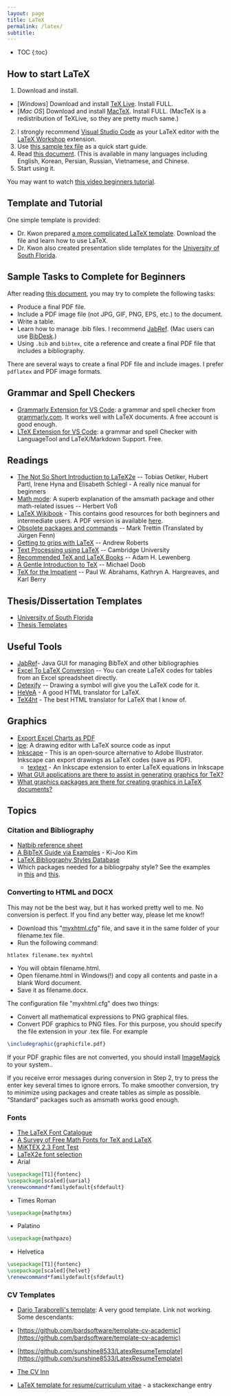 ```yaml
---
layout: page
title: LaTeX
permalink: /latex/
subtitle:
---
```


* TOC
{:toc}


## How to start LaTeX

1.  Download and install.
  - [*Windows*] Download and install [TeX Live](http://www.tug.org/texlive/). Install FULL.
  - [*Mac OS*] Download and install [MacTeX](http://www.tug.org/mactex/). Install FULL.
(MacTeX is a redistribution of TeXLive, so they are pretty much same.)
2. I strongly recommend [Visual Studio Code](https://code.visualstudio.com) as your LaTeX editor with the [LaTeX Workshop](https://marketplace.visualstudio.com/items?itemName=James-Yu.latex-workshop) extension.
3. Use [this sample tex file](https://gist.github.com/chkwon/821ee403b67aa46ee166) as a quick start guide.
4. Read [this document](http://www.ctan.org/tex-archive/info/lshort/). (This is available in many languages including English, Korean, Persian, Russian, Vietnamese, and Chinese.
5. Start using it.

You may want to watch [this video beginners tutorial](https://www.overleaf.com/learn/latex/LaTeX_video_tutorial_for_beginners_(video_1)).

## Template and Tutorial
One simple template is provided:

<script src="https://gist.github.com/chkwon/821ee403b67aa46ee166.js"></script>

- Dr. Kwon prepared [a more complicated LaTeX template](https://github.com/chkwon/LaTeX-Paper-Template). Download the file and learn how to use LaTeX.
- Dr. Kwon also created presentation slide templates for the [University of South Florida](https://github.com/chkwon/USF_Beamer_Template).


## Sample Tasks to Complete for Beginners
After reading [this document](http://www.ctan.org/tex-archive/info/lshort/), you may try to complete the following tasks:

-  Produce a final PDF file.
-  Include a PDF image file (not JPG, GIF, PNG, EPS, etc.) to the document.
-  Write a table.
-  Learn how to manage .bib files. I recommend [JabRef](http://jabref.sourceforge.net/). (Mac users can use [BibDesk](http://bibdesk.sourceforge.net).)
-  Using `.bib` and `bibtex`, cite a reference and create a final PDF file that includes a bibliography.

There are several ways to create a final PDF file and include images. I prefer `pdflatex` and PDF image formats.


## Grammar and Spell Checkers

- [Grammarly Extension for VS Code](https://marketplace.visualstudio.com/items?itemName=znck.grammarly): a grammar and spell checker from [grammarly.com](grammarly.com). It works well with LaTeX documents. A free account is good enough. 
- [LTeX Extension for VS Code](https://marketplace.visualstudio.com/items?itemName=valentjn.vscode-ltex): a grammar and spell Checker with LanguageTool and LaTeX/Markdown Support. Free.


## Readings

-  <a title="" href="http://www.ctan.org/tex-archive/info/lshort/" rel="nofollow">The Not So Short Introduction to LaTeX2e</a> -- Tobias Oetiker, Hubert Partl, Irene Hyna and Elisabeth Schlegl - A really nice manual for beginners
-  <a title="" href="http://tug.ctan.org/obsolete/info/math/voss/mathmode/Mathmode.pdf" rel="nofollow">Math mode</a>: A superb explanation of the amsmath package and other math-related issues -- Herbert Voß
-  <a title="" href="http://en.wikibooks.org/wiki/LaTeX" rel="nofollow">LaTeX Wikibook</a> - This contains good resources for both beginners and intermediate users. A PDF version is available <a title="" href="http://upload.wikimedia.org/wikipedia/commons/2/2d/LaTeX.pdf" rel="nofollow">here</a>.
-  <a title="" href="http://mirror.ctan.org/info/l2tabu/english/l2tabuen.pdf" rel="nofollow">Obsolete packages and commands</a> -- Mark Trettin (Translated by Jürgen Fenn)
-  <a title="" href="http://www.andy-roberts.net/misc/latex/index.html" rel="nofollow">Getting to grips with LaTeX</a> -- Andrew Roberts
-  <a title="" href="http://www.eng.cam.ac.uk/help/tpl/textprocessing/" rel="nofollow">Text Processing using LaTeX</a> -- Cambridge University
-  <a title="" href="http://www.macrotex.net/texbooks/" rel="nofollow">Recommended TeX and LaTeX Books</a> -- Adam H. Lewenberg
-  <a title="" href="http://mirrors.ctan.org/info/gentle/gentle.pdf" rel="nofollow">A Gentle Introduction to TeX</a> -- Michael Doob
-  <a title="" href="http://mirrors.ctan.org/info/impatient/book.pdf" rel="nofollow">TeX for the Impatient</a> -- Paul W. Abrahams, Kathryn A. Hargreaves, and Karl Berry


## Thesis/Dissertation Templates
- [University of South Florida](http://shell.cas.usf.edu/~saito/grad/)
- [Thesis Templates](https://www.sharelatex.com/templates/thesis)

<!--
## Links

-  <a title="" href="http://www.ctan.org/" rel="nofollow">CTAN</a> - the Comprehensive TeX Archive Network
-  <a title="" href="http://www.tug.org/" rel="nofollow">TUG</a> - TeX Users Group
-  <a title="" href="http://www.ktug.or.kr/" rel="nofollow">KTUG</a> - Korean TeX Users Group {ko}
-  <a title="" href="http://tex.stackexchange.com/" rel="nofollow">Tex LaTeX Stack Exchange</a> - collaborative Q&amp;A
-  <a href="http://www.chkwon.net/wordpress/wp-content/uploads/2012/12/ubthesis-latex.zip">UB Thesis Latex Template</a> - University at Buffalo Thesis Package, retrieved from <a title="" href="http://gitorious.org/ubthesis" rel="nofollow">ubthesis</a> by Justin Boffemmye
-  <a title="" href="http://www.esm.psu.edu/psuthesis/" rel="nofollow">PSU Thesis</a> - Penn State University Thesis Package
-  <a href="http://www.chkwon.net/wordpress/wp-content/uploads/2012/12/PSUThesisSWP.zip">Penn State Thesis Template for Scientific Workplace</a> - PSU Thesis Package for <a title="" href="http://www.mackichan.com/" rel="nofollow">Scientific Workplace</a>
-  <a title="" href="http://www.fauskes.net/pgftikzexamples/" rel="nofollow">PGF and TikZ examples gallery</a>

<div></div> -->


## Useful Tools

-  <a title="" href="http://jabref.sourceforge.net/" rel="nofollow">JabRef</a>- Java GUI for managing BibTeX and other bibliographies
-  <a title="" href="http://www.ctan.org/tex-archive/support/excel2latex/" rel="nofollow">Excel To LaTeX Conversion</a> -- You can create LaTeX codes for tables from an Excel spreadsheet directly.
-  <a title="" href="http://detexify.kirelabs.org/classify.html" rel="nofollow">Detexify</a> -- Drawing a symbol will give you the LaTeX code for it.
-  <a title="" href="http://hevea.inria.fr/index.html" rel="nofollow">HeVeA</a> - A good HTML translator for LaTeX.
-  <a title="" href="http://tug.org/applications/tex4ht/mn.html" rel="nofollow">TeX4ht</a> - The best HTML translator for LaTeX that I know of. 

## Graphics

- [Export Excel Charts as PDF](https://cschleiden.wordpress.com/2009/09/28/howto-export-excel-charts-as-pdf-to-include-in-latex-document/)
- [Ipe](http://ipe.otfried.org): A drawing editor with LaTeX source code as input
- [Inkscape](http://inkscape.org) - This is an open-source alternative to Adobe Illustrator. Inkscape can export drawings as LaTeX codes (save as PDF).
  - <a title="" href="http://pav.iki.fi/software/textext/#instructions-for-windows" rel="nofollow">textext</a> - An Inkscape extension to enter LaTeX equations in Inkscape
- [What GUI applications are there to assist in generating graphics for TeX?](http://tex.stackexchange.com/questions/26972/what-gui-applications-are-there-to-assist-in-generating-graphics-for-tex)
- [What graphics packages are there for creating graphics in LaTeX documents?](http://tex.stackexchange.com/questions/205/what-graphics-packages-are-there-for-creating-graphics-in-latex-documents)

## Topics
### Citation and Bibliography

-  <a title="" href="http://merkel.zoneo.net/Latex/natbib.php" rel="nofollow">Natbib reference sheet</a>
-  <a title="" href="http://www.chkwon.net/pmwiki/uploads/Main/bibtex_guide_kim.pdf" rel="nofollow">A BibTeX Guide via Examples</a> - Ki-Joo Kim
-  <a title="" href="http://jo.irisson.free.fr/bstdatabase/index.php" rel="nofollow">LaTeX Bibliography Styles Database</a>
-  Which packages needed for a bibliogrpahy style? See the examples in <a title="" href="http://mirror.cac.psu.edu/pub/CTAN/biblio/bibtex/contrib/" rel="nofollow">this</a> and <a title="" href="http://www.math.utah.edu/pub/tex/bibtex/" rel="nofollow">this</a>.



### Converting to HTML and DOCX
This may not be the best way, but it has worked pretty well to me. No conversion is perfect. If you find any better way, please let me know!!

-  Download this "<a href="https://gist.github.com/chkwon/ea344919c5d9aea6ee0b">myxhtml.cfg</a>" file, and save it in the same folder of your filename.tex file.
-  Run the following command:
```
htlatex filename.tex myxhtml
```

-  You will obtain filename.html.
-  Open filename.html in Windows(!) and copy all contents and paste in a blank Word document.
-  Save it as filename.docx.

The configuration file "myxhtml.cfg" does two things:

-  Convert all mathematical expressions to PNG graphical files.
-  Convert PDF graphics to PNG files. For this purpose, you should specify the file extension in your .tex file. For example
```latex
\includegraphic{graphicfile.pdf}
```
If your PDF graphic files are not converted, you should install <a href="http://www.imagemagick.org">ImageMagick</a> to your system..

If you receive error messages during conversion in Step 2, try to press the enter key several times to ignore errors. To make smoother conversion, try to minimize using packages and create tables as simple as possible. "Standard" packages such as amsmath works good enough.

<!-- 
### Beamer
Beamer is to generate presentation slides.

-  <a title="" href="http://mirrors.ctan.org/macros/latex/contrib/beamer/doc/beameruserguide.pdf" rel="nofollow">The Beamer class User Guide</a>
-  <a title="" href="http://www.math.umbc.edu/~rouben/beamer/" rel="nofollow">A Beamer Quick Guide</a>
-  <a title="" href="http://www.uncg.edu/cmp/reu/presentations/Charles%20Batts%20-%20Beamer%20Tutorial.pdf" rel="nofollow">A Beamer Tutorial in Beamer</a> -- Charles T. Batts
-  <a title="" href="http://www.chkwon.net/pmwiki/uploads/Main/beamer_guide_kim.pdf" rel="nofollow">Beamer v3.0 Guide</a> - Ki-Joo Kim
-  <a title="" href="http://faq.ktug.or.kr/wiki/uploads/MathFonts.pdf" rel="nofollow">Math Fonts in Beamer</a>
-  <a title="" href="http://deic.uab.es/~iblanes/beamer_gallery/index.html" rel="nofollow">Beamer theme gallery</a>
 -->



### Fonts

-  <a title="" href="http://www.tug.dk/FontCatalogue/" rel="nofollow">The LaTeX Font Catalogue</a>
-  <a title="" href="http://ctan.tug.org/tex-archive/info/Free_Math_Font_Survey/survey.html" rel="nofollow">A Survey of Free Math Fonts for TeX and LaTeX</a>
-  <a title="" href="http://data12.da.funpic.de/LaTeX/Schriften/miktex_fonts.pdf" rel="nofollow">MiKTEX 2.3 Font Test</a>
-  <a title="" href="http://tex.loria.fr/general/new/fntguide.html" rel="nofollow">LaTeX2e font selection</a>
-  Arial
```latex
\usepackage[T1]{fontenc}
\usepackage[scaled]{uarial}
\renewcommand*familydefault{sfdefault}
```

-  Times Roman
```latex
\usepackage{mathptmx}
```

-  Palatino
```latex
\usepackage{mathpazo}
```

-  Helvetica
```latex
\usepackage[T1]{fontenc}
\usepackage[scaled]{helvet}
\renewcommand*familydefault{sfdefault}
```




### CV Templates

-  <a title="" href="http://nitens.org/taraborelli/cvtex" rel="nofollow">Dario Taraborelli's template</a>: A very good template. Link not working. Some descendants:
  - [https://github.com/bardsoftware/template-cv-academic](https://github.com/bardsoftware/template-cv-academic)
  - [https://github.com/sunshine8533/LatexResumeTemplate](https://github.com/sunshine8533/LatexResumeTemplate)

-  <a title="" href="http://www.cv-templates.info/" rel="nofollow">The CV Inn</a>
-  <a title="" href="http://tex.stackexchange.com/questions/80/latex-template-for-resume-curriculum-vitae" rel="nofollow">LaTeX template for resume/curriculum vitae</a> - a stackexchange entry


